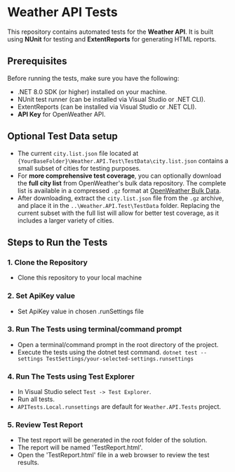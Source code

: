 # Weather API Tests

This repository contains automated tests for the **Weather API**. It is built using **NUnit** for testing and **ExtentReports** for generating HTML reports.

## Prerequisites

Before running the tests, make sure you have the following:

- .NET 8.0 SDK (or higher) installed on your machine.
- NUnit test runner (can be installed via Visual Studio or .NET CLI).
- ExtentReports (can be installed via Visual Studio or .NET CLI).
- **API Key** for OpenWeather API.

## Optional Test Data setup

- The current `city.list.json` file located at `{YourBaseFolder}\Weather.API.Test\TestData\city.list.json` contains a small subset of cities for testing purposes.
- For **more comprehensive test coverage**, you can optionally download the **full city list** from OpenWeather's bulk data repository. The complete list is available in a compressed `.gz` format at [OpenWeather Bulk Data](https://bulk.openweathermap.org/sample/).
- After downloading, extract the `city.list.json` file from the `.gz` archive, and place it in the `..\Weather.API.Test\TestData` folder. Replacing the current subset with the full list will allow for better test coverage, as it includes a larger variety of cities.

## Steps to Run the Tests

### 1. Clone the Repository
- Clone this repository to your local machine

### 2. Set ApiKey value
- Set ApiKey value in chosen .runSettings file

### 3. Run The Tests using terminal/command prompt
- Open a terminal/command prompt in the root directory of the project.
- Execute the tests using the dotnet test command.
`dotnet test --settings TestSettings/your-selected-settings.runsettings`

### 4. Run The Tests using Test Explorer
- In Visual Studio select `Test -> Test Explorer`.
- Run all tests.
- `APITests.Local.runsettings` are default for `Weather.API.Tests` project.

### 5. Review Test Report
- The test report will be generated in the root folder of the solution.
- The report will be named 'TestReport.html'.
- Open the 'TestReport.html' file in a web browser to review the test results.
